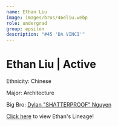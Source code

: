 ```yaml
---
name: Ethan Liu
image: images/bros/46eliu.webp
role: undergrad
group: epsilon
description: "#45 'DΛ VINCI'"
---
```


# Ethan Liu | Active
Ethnicity: Chinese

Major: Architecture

Big Bro: [Dylan "SHΛTTERPROOF" Nguyen](34dnguyen)

[Click here](/ujis/) to view Ethan's Lineage!